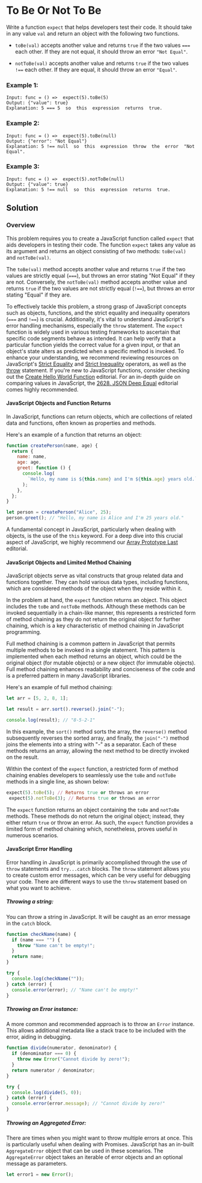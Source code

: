 # To Be Or Not To Be

Write a function `expect` that helps developers test their code. It should take in any value `val` and return an object with the following two functions.

- `toBe(val)` accepts another value and returns `true` if the two values `===` each other. If they are not equal, it should throw an error `"Not Equal"`.

- `notToBe(val)` accepts another value and returns `true` if the two values `!==` each other. If they are equal, it should throw an error `"Equal"`.

### Example 1:

```
Input: func = () =>  expect(5).toBe(5)
Output: {"value": true}
Explanation: 5 === 5  so  this  expression  returns  true.
```

### Example 2:

```
Input: func = () =>  expect(5).toBe(null)
Output: {"error": "Not Equal"}
Explanation: 5 !== null  so  this  expression  throw  the  error  "Not Equal".
```

### Example 3:

```
Input: func = () =>  expect(5).notToBe(null)
Output: {"value": true}
Explanation: 5 !== null  so  this  expression  returns  true.
```

## Solution

### Overview

This problem requires you to create a JavaScript function called `expect` that aids developers in testing their code. The function `expect` takes any value as its argument and returns an object consisting of two methods: `toBe(val)` and `notToBe(val)`.

The `toBe(val)` method accepts another value and returns `true` if the two values are strictly equal (`===`), but throws an error stating "Not Equal" if they are not. Conversely, the `notToBe(val)` method accepts another value and returns `true` if the two values are not strictly equal (`!==`), but throws an error stating "Equal" if they are.

To effectively tackle this problem, a strong grasp of JavaScript concepts such as objects, functions, and the strict equality and inequality operators (`===` and `!==`) is crucial. Additionally, it's vital to understand JavaScript's error handling mechanisms, especially the `throw` statement. The `expect` function is widely used in various testing frameworks to ascertain that specific code segments behave as intended. It can help verify that a particular function yields the correct value for a given input, or that an object's state alters as predicted when a specific method is invoked. To enhance your understanding, we recommend reviewing resources on JavaScript's [Strict Equality](https://developer.mozilla.org/en-US/docs/Web/JavaScript/Reference/Operators/Strict_equality) and [Strict Inequality](https://developer.mozilla.org/en-US/docs/Web/JavaScript/Reference/Operators/Strict_inequality) operators, as well as the [throw](https://developer.mozilla.org/en-US/docs/Web/JavaScript/Reference/Statements/throw) statement. If you're new to JavaScript functions, consider checking out the [Create Hello World Function](https://leetcode.com/problems/create-hello-world-function/editorial/) editorial. For an in-depth guide on comparing values in JavaScript, the [2628. JSON Deep Equal](https://leetcode.com/problems/json-deep-equal/editorial/) editorial comes highly recommended.

#### JavaScript Objects and Function Returns

In JavaScript, functions can return objects, which are collections of related data and functions, often known as properties and methods.

Here's an example of a function that returns an object:

```javascript
function createPerson(name, age) {
  return {
    name: name,
    age: age,
    greet: function () {
      console.log(
        `Hello, my name is ${this.name} and I'm ${this.age} years old.`
      );
    },
  };
}

let person = createPerson("Alice", 25);
person.greet(); // "Hello, my name is Alice and I'm 25 years old."
```

A fundamental concept in JavaScript, particularly when dealing with objects, is the use of the `this` keyword. For a deep dive into this crucial aspect of JavaScript, we highly recommend our [Array Prototype Last](https://leetcode.com/problems/array-prototype-last/editorial/) editorial.

#### JavaScript Objects and Limited Method Chaining

JavaScript objects serve as vital constructs that group related data and functions together. They can hold various data types, including functions, which are considered methods of the object when they reside within it.

In the problem at hand, the `expect` function returns an object. This object includes the `toBe` and `notToBe` methods. Although these methods can be invoked sequentially in a chain-like manner, this represents a restricted form of method chaining as they do not return the original object for further chaining, which is a key characteristic of method chaining in JavaScript programming.

Full method chaining is a common pattern in JavaScript that permits multiple methods to be invoked in a single statement. This pattern is implemented when each method returns an object, which could be the original object (for mutable objects) or a new object (for immutable objects). Full method chaining enhances readability and conciseness of the code and is a preferred pattern in many JavaScript libraries.

Here's an example of full method chaining:

```javascript
let arr = [5, 2, 8, 1];

let result = arr.sort().reverse().join("-");

console.log(result); // "8-5-2-1"
```

In this example, the `sort()` method sorts the array, the `reverse()` method subsequently reverses the sorted array, and finally, the `join("-")` method joins the elements into a string with "-" as a separator. Each of these methods returns an array, allowing the next method to be directly invoked on the result.

Within the context of the `expect` function, a restricted form of method chaining enables developers to seamlessly use the `toBe` and `notToBe` methods in a single line, as shown below:

```ruby
expect(5).toBe(5); // Returns true or throws an error
 expect(5).notToBe(3); // Returns true or throws an error
```

The `expect` function returns an object containing the `toBe` and `notToBe` methods. These methods do not return the original object; instead, they either return `true` or throw an error. As such, the `expect` function provides a limited form of method chaining which, nonetheless, proves useful in numerous scenarios.

#### JavaScript Error Handling

Error handling in JavaScript is primarily accomplished through the use of `throw` statements and `try...catch` blocks. The `throw` statement allows you to create custom error messages, which can be very useful for debugging your code. There are different ways to use the `throw` statement based on what you want to achieve.

##### Throwing a string:

You can throw a string in JavaScript. It will be caught as an error message in the `catch` block.

```javascript
function checkName(name) {
  if (name === "") {
    throw "Name can't be empty!";
  }
  return name;
}

try {
  console.log(checkName(""));
} catch (error) {
  console.error(error); // "Name can't be empty!"
}
```

##### Throwing an Error instance:

A more common and recommended approach is to throw an `Error` instance. This allows additional metadata like a stack trace to be included with the error, aiding in debugging.

```javascript
function divide(numerator, denominator) {
  if (denominator === 0) {
    throw new Error("Cannot divide by zero!");
  }
  return numerator / denominator;
}

try {
  console.log(divide(5, 0));
} catch (error) {
  console.error(error.message); // "Cannot divide by zero!"
}
```

##### Throwing an Aggregated Error:

There are times when you might want to throw multiple errors at once. This is particularly useful when dealing with Promises. JavaScript has an in-built `AggregateError` object that can be used in these scenarios. The `AggregateError` object takes an iterable of error objects and an optional message as parameters.

```javascript
let error1 = new Error();
```
